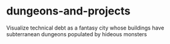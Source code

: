 dungeons-and-projects
=====================

Visualize technical debt as a fantasy city whose buildings have subterranean dungeons populated by hideous monsters
